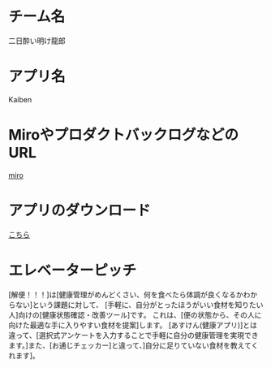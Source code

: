 # チーム名
二日酔い明け龍郎

# アプリ名
Kaiben

# MiroやプロダクトバックログなどのURL
[miro](https://miro.com/app/board/uXjVOnEs2so=/)

# アプリのダウンロード
[こちら](https://github.com/enpitut2022/TatsuroTheHangoverSurvior/archive/refs/heads/main.zip)

# エレベーターピッチ
[解便！！！]は[健康管理がめんどくさい、何を食べたら体調が良くなるかわからない]という課題に対して、
[手軽に、自分がとったほうがいい食材を知りたい人]向けの[健康状態確認・改善ツール]です。
これは、[便の状態から、その人に向けた最適な手に入りやすい食材を提案]します。
[あすけん(健康アプリ)]とは違って、[選択式アンケートを入力することで手軽に自分の健康管理を実現できます。]また、[お通じチェッカー]と違って、]自分に足りていない食材を教えてくれます]。
